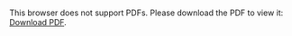 <object data="christ-in-song/CIS1908pdfs/339.pdf" type="application/pdf" width="100%" height="1024px">
    <embed src="christ-in-song/CIS1908pdfs/339.pdf">
        <p>This browser does not support PDFs. Please download the PDF to view it: <a href="christ-in-song/CIS1908pdfs/339.pdf">Download PDF</a>.</p>
    </embed>
</object>
